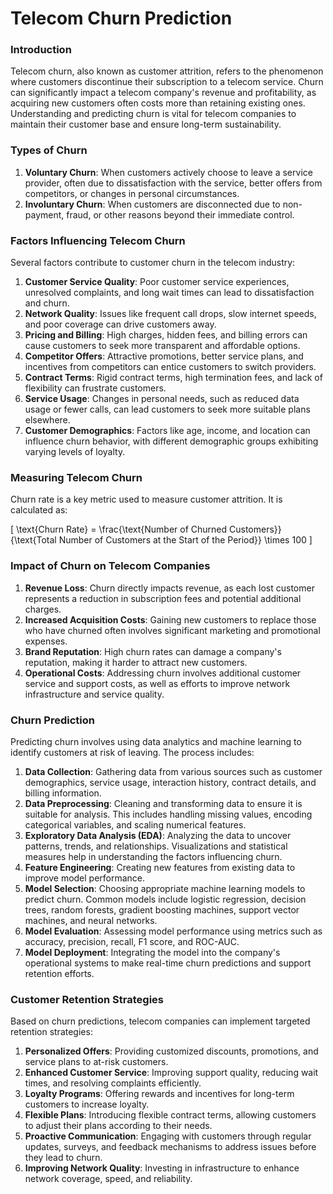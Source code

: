 # Telecom Churn Prediction

### Introduction

Telecom churn, also known as customer attrition, refers to the phenomenon where customers discontinue their subscription to a telecom service. Churn can significantly impact a telecom company's revenue and profitability, as acquiring new customers often costs more than retaining existing ones. Understanding and predicting churn is vital for telecom companies to maintain their customer base and ensure long-term sustainability.

### Types of Churn

1. **Voluntary Churn**: When customers actively choose to leave a service provider, often due to dissatisfaction with the service, better offers from competitors, or changes in personal circumstances.
2. **Involuntary Churn**: When customers are disconnected due to non-payment, fraud, or other reasons beyond their immediate control.

### Factors Influencing Telecom Churn

Several factors contribute to customer churn in the telecom industry:

1. **Customer Service Quality**: Poor customer service experiences, unresolved complaints, and long wait times can lead to dissatisfaction and churn.
2. **Network Quality**: Issues like frequent call drops, slow internet speeds, and poor coverage can drive customers away.
3. **Pricing and Billing**: High charges, hidden fees, and billing errors can cause customers to seek more transparent and affordable options.
4. **Competitor Offers**: Attractive promotions, better service plans, and incentives from competitors can entice customers to switch providers.
5. **Contract Terms**: Rigid contract terms, high termination fees, and lack of flexibility can frustrate customers.
6. **Service Usage**: Changes in personal needs, such as reduced data usage or fewer calls, can lead customers to seek more suitable plans elsewhere.
7. **Customer Demographics**: Factors like age, income, and location can influence churn behavior, with different demographic groups exhibiting varying levels of loyalty.

### Measuring Telecom Churn

Churn rate is a key metric used to measure customer attrition. It is calculated as:

\[ \text{Churn Rate} = \frac{\text{Number of Churned Customers}}{\text{Total Number of Customers at the Start of the Period}} \times 100 \]

### Impact of Churn on Telecom Companies

1. **Revenue Loss**: Churn directly impacts revenue, as each lost customer represents a reduction in subscription fees and potential additional charges.
2. **Increased Acquisition Costs**: Gaining new customers to replace those who have churned often involves significant marketing and promotional expenses.
3. **Brand Reputation**: High churn rates can damage a company's reputation, making it harder to attract new customers.
4. **Operational Costs**: Addressing churn involves additional customer service and support costs, as well as efforts to improve network infrastructure and service quality.

### Churn Prediction

Predicting churn involves using data analytics and machine learning to identify customers at risk of leaving. The process includes:

1. **Data Collection**: Gathering data from various sources such as customer demographics, service usage, interaction history, contract details, and billing information.
2. **Data Preprocessing**: Cleaning and transforming data to ensure it is suitable for analysis. This includes handling missing values, encoding categorical variables, and scaling numerical features.
3. **Exploratory Data Analysis (EDA)**: Analyzing the data to uncover patterns, trends, and relationships. Visualizations and statistical measures help in understanding the factors influencing churn.
4. **Feature Engineering**: Creating new features from existing data to improve model performance.
5. **Model Selection**: Choosing appropriate machine learning models to predict churn. Common models include logistic regression, decision trees, random forests, gradient boosting machines, support vector machines, and neural networks.
6. **Model Evaluation**: Assessing model performance using metrics such as accuracy, precision, recall, F1 score, and ROC-AUC.
7. **Model Deployment**: Integrating the model into the company's operational systems to make real-time churn predictions and support retention efforts.

### Customer Retention Strategies

Based on churn predictions, telecom companies can implement targeted retention strategies:

1. **Personalized Offers**: Providing customized discounts, promotions, and service plans to at-risk customers.
2. **Enhanced Customer Service**: Improving support quality, reducing wait times, and resolving complaints efficiently.
3. **Loyalty Programs**: Offering rewards and incentives for long-term customers to increase loyalty.
4. **Flexible Plans**: Introducing flexible contract terms, allowing customers to adjust their plans according to their needs.
5. **Proactive Communication**: Engaging with customers through regular updates, surveys, and feedback mechanisms to address issues before they lead to churn.
6. **Improving Network Quality**: Investing in infrastructure to enhance network coverage, speed, and reliability.
